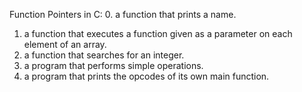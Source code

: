 Function Pointers in C:
0. a function that prints a name.
1. a function that executes a function given as a parameter on each element of an array.
2. a function that searches for an integer.
3. a program that performs simple operations.
4. a program that prints the opcodes of its own main function.
